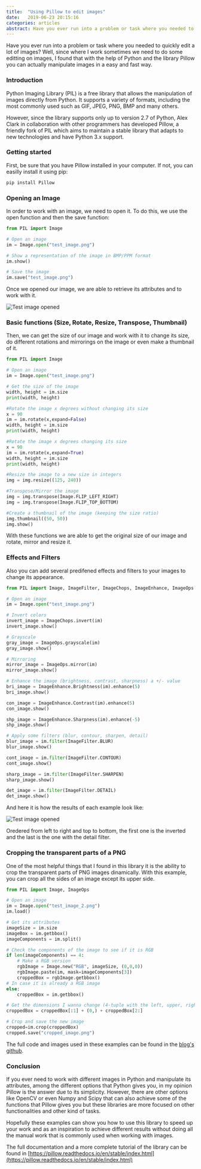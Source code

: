 ```yaml
---
title:  "Using Pillow to edit images"
date:   2019-06-23 20:15:16
categories: articles
abstract: Have you ever run into a problem or task where you needed to quickly edit a lot of images? Well, with the help of Python and the library Pillow [...]
---
```


Have you ever run into a problem or task where you needed to quickly edit a lot of images? Well, since where I work sometimes we need to do some editting on images, I found that with the help of Python and the library Pillow you can actually manipulate images in a easy and fast way.

### Introduction

Python Imaging Library (PIL) is a free library that allows the manipulation of images directly from Python. It supports a variety of formats, including the most commonly used such as GIF, JPEG, PNG, BMP and many others.

However, since the library supports only up to version 2.7 of Python, Alex Clark in collaboration with other programmers has developed Pillow, a friendly fork of PIL which aims to maintain a stable library that adapts to new technologies and have Python 3.x support.

### Getting started

First, be sure that you have Pillow installed in your computer. If not, you can easilly install it using pip:

```python
pip install Pillow
``` 

### Opening an Image

In order to work with an image, we need to open it. To do this, we use the open function and then the save function:

``` python
from PIL import Image

# Open an image
im = Image.open("test_image.png")

# Show a representation of the image in BMP/PPM format
im.show()

# Save the image
im.save("test_image.png")
```
Once we opened our image, we are able to retrieve its attributes and to work with it.

<img src="{{ site.baseurl }}/images/posts/pillow/2019_06_23_1.png" title="Test image opened">

### Basic functions (Size, Rotate, Resize, Transpose, Thumbnail)

Then, we can get the size of our image and work with it to change its size, do different rotations and mirrorings on the image or even make a thumbnail of it.

```python
from PIL import Image

# Open an image
im = Image.open("test_image.png")

# Get the size of the image
width, height = im.size
print(width, height)

#Rotate the image x degrees without changing its size
x = 90
im = im.rotate(x,expand=False) 
width, height = im.size
print(width, height)

#Rotate the image x degrees changing its size
x = 90
im = im.rotate(x,expand=True)
width, height = im.size
print(width, height)

#Resize the image to a new size in integers
img = img.resize((125, 240)) 

#Transpose/Mirror the image
img = img.transpose(Image.FLIP_LEFT_RIGHT)
img = img.transpose(Image.FLIP_TOP_BOTTOM)

#Create a thumbnail of the image (keeping the size ratio)
img.thumbnail((50, 50)) 
img.show()
```
With these functions we are able to get the original size of our image and rotate, mirror and resize it.

### Effects and Filters

Also you can add several predifened effects and filters to your images to change its appearance.

```python
from PIL import Image, ImageFilter, ImageChops, ImageEnhance, ImageOps

# Open an image
im = Image.open("test_image.png")

# Invert colors
invert_image = ImageChops.invert(im)
invert_image.show()

# Grayscale
gray_image = ImageOps.grayscale(im)
gray_image.show()

# Mirroring
mirror_image = ImageOps.mirror(im)
mirror_image.show()

# Enhance the image (brightness, contrast, sharpness) a +/- value
bri_image = ImageEnhance.Brightness(im).enhance(5)
bri_image.show()

con_image = ImageEnhance.Contrast(im).enhance(5)
con_image.show()

shp_image = ImageEnhance.Sharpness(im).enhance(-5)
shp_image.show()

# Apply some filters (blur, contour, sharpen, detail)
blur_image = im.filter(ImageFilter.BLUR)
blur_image.show()

cont_image = im.filter(ImageFilter.CONTOUR)
cont_image.show()

sharp_image = im.filter(ImageFilter.SHARPEN)
sharp_image.show()

det_image = im.filter(ImageFilter.DETAIL)
det_image.show()
```
And here it is how the results of each example look like:

<img src="{{ site.baseurl }}/images/posts/pillow/2019_06_23_2.jpg" title="Test image opened">

Oredered from left to right and top to bottom, the first one is the inverted and the last is the one with the detail filter.

### Cropping the transparent parts of a PNG

One of the most helpful things that I found in this library it is the ability to crop the transparent parts of PNG images dinamically. With this example, you can crop all the sides of an image except its upper side.

```python
from PIL import Image, ImageOps

# Open an image 
im = Image.open("test_image_2.png")
im.load()

# Get its attributes
imageSize = im.size
imageBox = im.getbbox()
imageComponents = im.split()

# Check the components of the image to see if it is RGB
if len(imageComponents) == 4:
	# Make a RGB version
	rgbImage = Image.new("RGB", imageSize, (0,0,0))
	rgbImage.paste(im, mask=imageComponents[3])
	croppedBox = rgbImage.getbbox()
# In case it is already a RGB image
else: 
	croppedBox = im.getbbox()

# Get the dimensions I wanna change (4-tuple with the left, upper, right, and lower pixel)
croppedBox = croppedBox[:1] + (0,) + croppedBox[2:]

# Crop and save the new image
cropped=im.crop(croppedBox)
cropped.save("cropped_image.png") 
```

The full code and images used in these examples can be found in the [blog's github](https://github.com/jpereiran/jpereiran-blog/tree/master/code/pillow).

### Conclusion
If you ever need to work with different images in Python and manipulate its attributes, among the different options that Python gives you, in my opinion Pillow is the answer due to its simplicity. However, there are other options like OpenCV or even Numpy and Scipy that can also achieve some of the functions that Pillow gives you but these libraries are more focused on other functionalities and other kind of tasks. 

Hopefully these examples can show you how to use this library to speed up your work and as an inspiration to achieve different results without doing all the manual work that is commonly used when working with images.

The full documentation and a more complete tutorial of the library can be found in [https://pillow.readthedocs.io/en/stable/index.html](https://pillow.readthedocs.io/en/stable/index.html)
